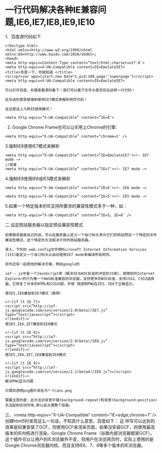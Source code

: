 # 一行代码解决各种IE兼容问题,IE6,IE7,IE8,IE9,IE10

1、百度源代码如下
```
<!Doctype html>
<html xmlns=http://www.w3.org/1999/xhtml xmlns:bd=http://www.baidu.com/2010/xbdml>;
<head>
<meta http-equiv=Content-Type content=“text/html;charset=utf-8″>
<meta http-equiv=X-UA-Compatible content=IE=EmulateIE7>
<title>百度一下，你就知道 </title>
<script>var wpo={start:new Date*1,pid:109,page:‘superpage’}</script>
<meta http-equiv=X-UA-Compatible content=IE=EmulateIE7>

可以打开百度，右键查看源码看下！我们可以看下文件头是否存在这样一行代码！

这句话的意思是强制使用IE7模式来解析网页代码！

在这里送上几种IE使用模式！

<meta http-equiv=“X-UA-Compatible” content=“IE=8″>
```
2. Google Chrome Frame也可以让IE用上Chrome的引擎:
```
<meta http-equiv=“X-UA-Compatible” content=“chrome=1″ />
```
3.强制IE8使用IE7模式来解析
```
<meta http-equiv=“X-UA-Compatible” content=“IE=EmulateIE7″><!– IE7 mode –>
//或者
<meta http-equiv=“X-UA-Compatible” content=“IE=7″><!– IE7 mode –>
```
4.强制IE8使用IE6或IE5模式来解析
```
<meta http-equiv=“X-UA-Compatible” content=“IE=6″><!– IE6 mode –>

<meta http-equiv=“X-UA-Compatible” content=“IE=5″><!– IE5 mode –>
```
5.如果一个特定版本的IE支持所要求的兼容性模式多于一种，如：
```
<meta http-equiv=“X-UA-Compatible” content=“IE=5; IE=8″ />
```
二.设定网站服务器以指定预设兼容性模式
```
如果服务器是自己的话，可以在服务器上定义一个自订标头来为它们的网站预设一个特定的文件兼容性模式。这个特定的方法取决于你的网站服务器。

录入，下列的 web.config文件使Microsoft Internet Information Services (IIS)能定义一个自订标头以自动使用IE7 mode来编译所有网页。

另外还有一起其他的解决方案，例如google的

ie7 – js中是一个JavaScript库（解决IE与W3C标准的冲突的JS库），使微软的Internet Explorer的行为像一个Web标准兼容的浏览器，支持更多的W3C标准，支持CSS2、CSS3选择器。它修复了许多的HTML和CSS问题，并使 得透明PNG在IE5、IE6下正确显示。

使IE5,IE6兼容到IE7模式（推荐）

<!–[if lt IE 7]>
<script src=”http://ie7-js.googlecode.com/svn/version/2.0(beta)/IE7.js” type=”text/javascript”></script>
<![endif]–>
使IE5,IE6,IE7兼容到IE8模式

<!–[if lt IE 8]>
<script src=”http://ie7-js.googlecode.com/svn/version/2.0(beta)/IE8.js” type=”text/javascript”></script>
<![endif]–>
使IE5,IE6,IE7,IE8兼容到IE9模式

<!–[if lt IE 9]>
<script src=”http://ie7-js.googlecode.com/svn/version/2.1(beta4)/IE9.js”></script>
<![endif]–>
解决PNG显示问题

只需将透明png图片命名为*-trans.png

需要注意的是：此方法对背景平铺(background-repeat)和背景(background-position)无法起到任何作用,默认会占满整个容器。
```
三、<meta http-equiv=”X-UA-Compatible” content=”IE=edge,chrome=1″ />
创建html5时发现这么一句话，不知其什么意思，百度如下：
这 样写可以达到的效果是如果安装了GCF，则使用GCF来渲染页面，如果没安装GCF，则使用最高版本的IE内核进行渲染。Google Chrome Frame（谷歌内嵌浏览器框架GCF）。这个插件可以让用户的IE浏览器外不变，但用户在浏览网页时，实际上使用的是Google Chrome浏览器内核，而且支持IE6、7、8等多个版本的IE浏览器。
